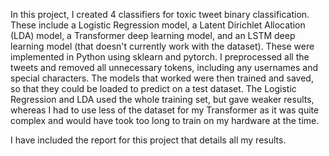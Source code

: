 In this project, I created 4 classifiers for toxic tweet binary classification. These include a Logistic Regression model, a Latent Dirichlet Allocation (LDA) model, a Transformer deep learning model, and an LSTM deep learning model (that doesn't currently work with the dataset). These were implemented in Python using sklearn and pytorch. I preprocessed all the tweets and removed all unnecessary tokens, including any usernames and special characters. The models that worked were then trained and saved, so that they could be loaded to predict on a test dataset. The Logistic Regression and LDA used the whole training set, but gave weaker results, whereas I had to use less of the dataset for my Transformer as it was quite complex and would have took too long to train on my hardware at the time.

I have included the report for this project that details all my results.

